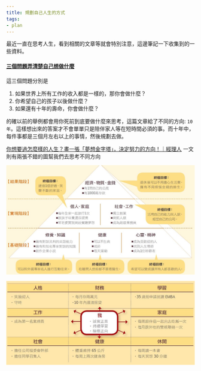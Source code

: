 ```yaml
---
title: 規劃自己人生的方式
tags:
- plan
---
```


最近一直在思考人生，看到相關的文章等就會特別注意，這邊筆記一下收集到的一些資料。

#### [三個問題弄清楚自己想做什麼](https://m.igetget.com/share/audio/aid/Yqua0jl95GivuOFdvlC0?from=singlemessage&isappinstalled=1)

這三個問題分別是

1. 如果世界上所有工作的收入都是一樣的，那你會做什麼？
2. 你希望自己的孩子以後做什麼？
3. 如果還有十年的壽命，你會做什麼？ 

的確以前的舉例都會用你死前到底要做什麼來思考，這篇文章給了不同的方向: `10 年`。這樣想出來的答案才不會單單只是陪伴家人等在短時間必須的事。而十年中，每件事都是三個月左右以上的事情，然後規劃去做。


[你想要過怎麼樣的人生？畫一張「夢想金字塔」，決定努力的方向！｜經理人](https://www.managertoday.com.tw/articles/view/53559) 一文則有兩張不錯的圖幫我們去思考不同方向

![夢想金字塔](/images/pyramid.jpeg)

![九宮格](/images/my_grid.jpeg)
